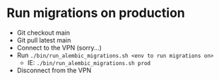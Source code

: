 # Run migrations on production

* Git checkout main
* Git pull latest main
* Connect to the VPN (sorry...)
* Run `./bin/run_alembic_migrations.sh <env to run migrations on>`
    * IE: `./bin/run_alembic_migrations.sh prod`
* Disconnect from the VPN
